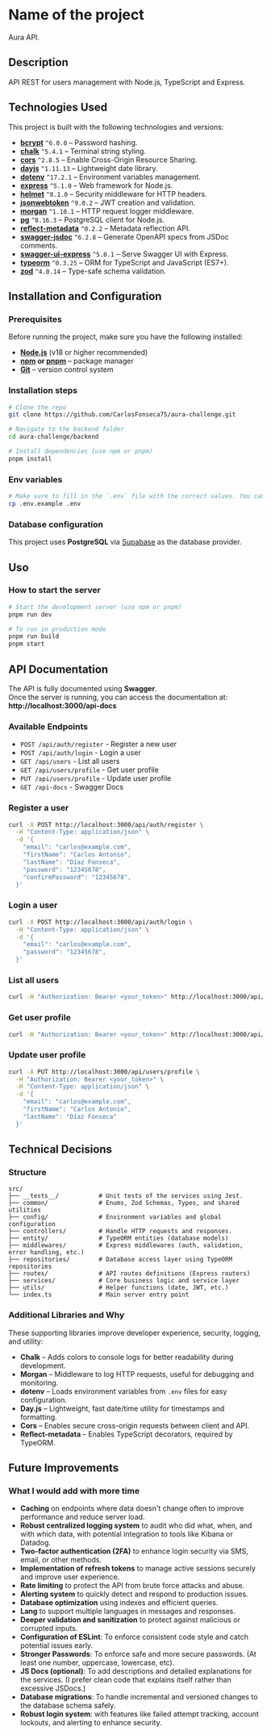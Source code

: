 # Name of the project

Aura API.

## Description

API REST for users management with Node.js, TypeScript and Express.

## Technologies Used

This project is built with the following technologies and versions:

- **[bcrypt](https://www.npmjs.com/package/bcrypt)** `^6.0.0` – Password hashing.
- **[chalk](https://www.npmjs.com/package/chalk)** `^5.4.1` – Terminal string styling.
- **[cors](https://www.npmjs.com/package/cors)** `^2.8.5` – Enable Cross-Origin Resource Sharing.
- **[dayjs](https://www.npmjs.com/package/dayjs)** `^1.11.13` – Lightweight date library.
- **[dotenv](https://www.npmjs.com/package/dotenv)** `^17.2.1` – Environment variables management.
- **[express](https://expressjs.com/)** `^5.1.0` – Web framework for Node.js.
- **[helmet](https://www.npmjs.com/package/helmet)** `^8.1.0` – Security middleware for HTTP headers.
- **[jsonwebtoken](https://www.npmjs.com/package/jsonwebtoken)** `^9.0.2` – JWT creation and validation.
- **[morgan](https://www.npmjs.com/package/morgan)** `^1.10.1` – HTTP request logger middleware.
- **[pg](https://www.npmjs.com/package/pg)** `^8.16.3` – PostgreSQL client for Node.js.
- **[reflect-metadata](https://www.npmjs.com/package/reflect-metadata)** `^0.2.2` – Metadata reflection API.
- **[swagger-jsdoc](https://www.npmjs.com/package/swagger-jsdoc)** `^6.2.8` – Generate OpenAPI specs from JSDoc comments.
- **[swagger-ui-express](https://www.npmjs.com/package/swagger-ui-express)** `^5.0.1` – Serve Swagger UI with Express.
- **[typeorm](https://typeorm.io/)** `^0.3.25` – ORM for TypeScript and JavaScript (ES7+).
- **[zod](https://zod.dev/)** `^4.0.14` – Type-safe schema validation.

## Installation and Configuration

### Prerequisites

Before running the project, make sure you have the following installed:

- **[Node.js](https://nodejs.org/)** (v18 or higher recommended)
- **[npm](https://www.npmjs.com/) or [pnpm](https://pnpm.io/)** – package manager
- **[Git](https://git-scm.com/)** – version control system

### Installation steps

```bash
# Clone the repo
git clone https://github.com/CarlosFonseca75/aura-challenge.git

# Navigate to the backend folder
cd aura-challenge/backend

# Install dependencies (use npm or pnpm)
pnpm install
```

### Env variables

```bash
# Make sure to fill in the `.env` file with the correct values. You can start by copying the example file:
cp .env.example .env
```

### Database configuration

This project uses **PostgreSQL** via [Supabase](https://supabase.com/) as the database provider.

## Uso

### How to start the server

```bash
# Start the development server (use npm or pnpm)
pnpm run dev

# To run in production mode
pnpm run build
pnpm start
```

## API Documentation

The API is fully documented using **Swagger**.  
Once the server is running, you can access the documentation at: **http://localhost:3000/api-docs**

### Available Endpoints

- `POST /api/auth/register` - Register a new user
- `POST /api/auth/login` - Login a user
- `GET /api/users` - List all users
- `GET /api/users/profile` - Get user profile
- `PUT /api/users/profile` - Update user profile
- `GET /api-docs` - Swagger Docs

### Register a user

```bash
curl -X POST http://localhost:3000/api/auth/register \
  -H "Content-Type: application/json" \
  -d '{
    "email": "carlos@example.com",
    "firstName": "Carlos Antonio",
    "lastName": "Díaz Fonseca",
    "password": "12345678",
    "confirmPassword": "12345678",
  }'
```

### Login a user

```bash
curl -X POST http://localhost:3000/api/auth/login \
  -H "Content-Type: application/json" \
  -d '{
    "email": "carlos@example.com",
    "password": "12345678",
  }'
```

### List all users

```bash
curl -H "Authorization: Bearer <your_token>" http://localhost:3000/api/users
```

### Get user profile

```bash
curl -H "Authorization: Bearer <your_token>" http://localhost:3000/api/users/profile
```

### Update user profile

```bash
curl -X PUT http://localhost:3000/api/users/profile \
  -H "Authorization: Bearer <your_token>" \
  -H "Content-Type: application/json" \
  -d '{
    "email": "carlos@example.com",
    "firstName": "Carlos Antonio",
    "lastName": "Díaz Fonseca"
  }'
```

## Technical Decisions

### Structure

```
src/
├── __tests__/           # Unit tests of the services using Jest.
├── common/              # Enums, Zod Schemas, Types, and shared utilities
├── config/              # Environment variables and global configuration
├── controllers/         # Handle HTTP requests and responses.
├── entity/              # TypeORM entities (database models)
├── middlewares/         # Express middlewares (auth, validation, error handling, etc.)
├── repositories/        # Database access layer using TypeORM repositories
├── routes/              # API routes definitions (Express routers)
├── services/            # Core business logic and service layer
├── utils/               # Helper functions (date, JWT, etc.)
└── index.ts             # Main server entry point
```

### Additional Libraries and Why

These supporting libraries improve developer experience, security, logging, and utility:

- **Chalk** – Adds colors to console logs for better readability during development.
- **Morgan** – Middleware to log HTTP requests, useful for debugging and monitoring.
- **dotenv** – Loads environment variables from `.env` files for easy configuration.
- **Day.js** – Lightweight, fast date/time utility for timestamps and formatting.
- **Cors** – Enables secure cross-origin requests between client and API.
- **Reflect-metadata** – Enables TypeScript decorators, required by TypeORM.

## Future Improvements

### What I would add with more time

- **Caching** on endpoints where data doesn't change often to improve performance and reduce server load.
- **Robust centralized logging system** to audit who did what, when, and with which data, with potential integration to tools like Kibana or Datadog.
- **Two-factor authentication (2FA)** to enhance login security via SMS, email, or other methods.
- **Implementation of refresh tokens** to manage active sessions securely and improve user experience.
- **Rate limiting** to protect the API from brute force attacks and abuse.
- **Alerting system** to quickly detect and respond to production issues.
- **Database optimization** using indexes and efficient queries.
- **Lang** to support multiple languages in messages and responses.
- **Deeper validation and sanitization** to protect against malicious or corrupted inputs.
- **Configuration of ESLint**: To enforce consistent code style and catch potential issues early.
- **Stronger Passwords**: To enforce safe and more secure passwords. (At least one number, uppercase, lowercase, etc).
- **JS Docs (optional)**: To add descriptions and detailed explanations for the services. (I prefer clean code that explains itself rather than excessive JSDocs.)
- **Database migrations**: To handle incremental and versioned changes to the database schema safely.
- **Robust login system**: with features like failed attempt tracking, account lockouts, and alerting to enhance security.
